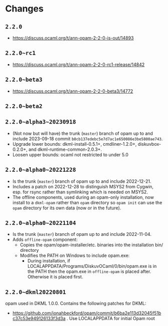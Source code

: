 # Changes

## `2.2.0`

- <https://discuss.ocaml.org/t/ann-opam-2-2-0-is-out/14893>

## `2.2.0~rc1`

- <https://discuss.ocaml.org/t/ann-opam-2-2-0-rc1-release/14842>

## `2.2.0~beta3`

- <https://discuss.ocaml.org/t/ann-opam-2-2-0-beta3/14772>

## `2.2.0~beta2`

## `2.2.0~alpha3~20230918`

- (Not now but will have) the trunk (`master`) branch of opam up to and include 2023-09-18 commit
  `b0cb137edebc5e7d7ac1e650086e3be5800ae743`.
- Upgrade lower bounds: dkml-install-0.5.1+, cmdliner-1.2.0+, diskuvbox-0.2.0+,
  and dkml-runtime-common-2.0.3+.
- Loosen upper bounds: ocaml not restricted to under 5.0

## `2.2.0~alpha0~20221228`

- Is the trunk (`master`) branch of opam up to and include 2022-12-21.
- Includes a patch on 2022-12-28 to distinguish MSYS2 from Cygwin, esp. for
  rsync rather than symlinking which is needed on MSYS2.
- The offline components, used during an opam-only installation, now
  install to a `dkml-opam` rather than `opam` directory so `opam init`
  can use the `opam` directory for its own data (now or in the future).

## `2.2.0~alpha0~20221104`

- Is the trunk (`master`) branch of opam up to and include 2022-11-04.
- Adds `offline-opam` component:
  - Copies the opam/opam-installer/etc. binaries into the installation bin/ directory
  - Modifies the PATH on Windows to include opam.exe:
    - During installation, if LOCALAPPDATA/Programs/DiskuvOCaml/0/bin/opam.exe is in the
      PATH then the opam.exe in `offline-opam` is placed after. Otherwise it is
      placed first.

## `2.2.0~dkml20220801`

opam used in DKML 1.0.0. Contains the following patches for DKML:
* https://github.com/jonahbeckford/opam/commit/b6ba2e113d32045f51bc37c53e949126133f3d3a .
  Use LOCALAPPDATA for initial Opam root

